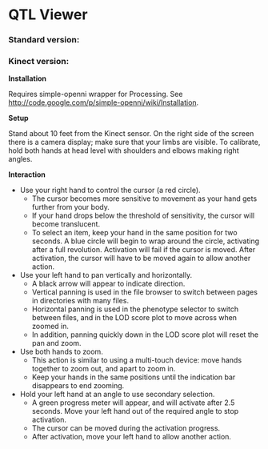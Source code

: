 # QTL Viewer

### Standard version:

### Kinect version:

**Installation**

Requires simple-openni wrapper for Processing. See <http://code.google.com/p/simple-openni/wiki/Installation>.  

**Setup**

Stand about 10 feet from the Kinect sensor. On the right side of the screen there is a camera display; make sure that your limbs are visible. To calibrate, hold both hands at head level with shoulders and elbows making right angles.  

**Interaction**

* Use your right hand to control the cursor (a red circle).
  * The cursor becomes more sensitive to movement as your hand gets further from your body.
  * If your hand drops below the threshold of sensitivity, the cursor will become translucent.
  * To select an item, keep your hand in the same position for two seconds. A blue circle will begin to wrap around the circle, activating after a full revolution. Activation will fail if the cursor is moved. After activation, the cursor will have to be moved again to allow another action.
* Use your left hand to pan vertically and horizontally.
  * A black arrow will appear to indicate direction.
  * Vertical panning is used in the file browser to switch between pages in directories with many files.
  * Horizontal panning is used in the phenotype selector to switch between files, and in the LOD score plot to move across when zoomed in.
  * In addition, panning quickly down in the LOD score plot will reset the pan and zoom.
* Use both hands to zoom.
  * This action is similar to using a multi-touch device: move hands together to zoom out, and apart to zoom in.
  * Keep your hands in the same positions until the indication bar disappears to end zooming.
* Hold your left hand at an angle to use secondary selection.
  * A green progress meter will appear, and will activate after 2.5 seconds. Move your left hand out of the required angle to stop activation.
  * The cursor can be moved during the activation progress.
  * After activation, move your left hand to allow another action.
